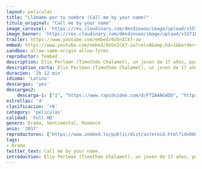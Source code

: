 ```yaml
---
layout: peliculas
title: "Llámame por tu nombre (Call me by your name)"
titulo_original: "Call me by your name"
image_carousel: 'https://res.cloudinary.com/dmsdzouoo/image/upload/v1571073465/llamala-min_mzvwlu.jpg'
image_banner: 'https://res.cloudinary.com/dmsdzouoo/image/upload/v1571073474/maxresdefault_2_-min_sodf8d.jpg'
trailer: https://www.youtube.com/embed/6USnICkT-zw
embed: https://www.youtube.com/embed/6USnICkT-zw?rel=0&amp;hd=1&border=0&wmode=opaque&enablejsapi=1&modestbranding=1&controls=1&showinfo=1
sandbox: allow-same-origin allow-forms
reproductor: fembed
description: Elio Perlman (Timothée Chalamet), un joven de 17 años, pasa el cálido y soleado verano de 1983 en la casa de campo de sus padres en el norte de Italia. Se pasa el tiempo holgazaneando, escuchando música, leyendo libros y nadando hasta que un día el nuevo ayudante americano de su padre llega a la gran villa. Oliver (Armie Hammer) es encantador y, como Elio, tiene raíces judías; también es joven, seguro de sí mismo y atractivo. Al principio Elio se muestra algo frío y distante hacia el joven, pero pronto ambos empiezan a salir juntos de excursión y, conforme el verano avanza, la atracción mutua de la pareja se hace más intensa.
description_corta: Elio Perlman (Timothée Chalamet), un joven de 17 años, pasa el cálido y soleado verano de 1983 en la casa de campo de sus padres en el norte de Italia. Se pasa el tiempo holgazaneando, escuchando música, leyendo libros y nadando hasta que un día el nuevo...
duracion: '2h 12 min'
idioma: 'Latino'
descargas: 'yes'
descargas2:
    descarga-1: ["1", "https://www.rapidvideo.com/d/FTZAANG4DD", "https://www.google.com/s2/favicons?domain=www.rapidvideo.com","RapidVideo","https://res.cloudinary.com/imbriitneysam/image/upload/v1541473684/mexico.png", "Latino", "Full HD"]
estrellas: '4'
clasificacion: '+8'
category: 'peliculas'
calidad: 'Full HD'
genero: Drama, Sentimental, Romance
anio: '2017'
reproductores: ["https://www.zembed.to/public/dist/asteroid.html?id=060f3a221603a6ce6e69c9bedf67b07b&title=Call%20Me%20by%20Your%20Name","https://www.ilovefembed.best/v/435g2hzpm-1gqll","https://gounlimited.to/embed-ppa1guwraet9.html"]
tags:
- Drama
twitter_text: Call me by your name.
introduction: Elio Perlman (Timothée Chalamet), un joven de 17 años, pasa el cálido y soleado verano de 1983 en la casa de campo de sus padres en el norte de Italia. Se pasa el tiempo holgazaneando, escuchando música, leyendo libros y nadando hasta que un día el nuevo
---
```



 







